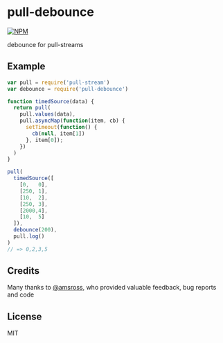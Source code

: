 # pull-debounce
[![NPM](https://nodei.co/npm/pull-debounce.png)](https://nodei.co/npm/pull-debounce/)

debounce for pull-streams

## Example

``` js
var pull = require('pull-stream')
var debounce = require('pull-debounce')

function timedSource(data) {
  return pull(
    pull.values(data),
    pull.asyncMap(function(item, cb) {
      setTimeout(function() {
        cb(null, item[1])
      }, item[0]);
    })
  )
}

pull(
  timedSource([
    [0,   0],
    [250, 1],
    [10,  2],
    [250, 3],
    [2000,4],
    [10,  5]
  ]),
  debounce(200),
  pull.log()
)
// => 0,2,3,5
```

## Credits

Many thanks to [@amsross](https://github.com/amsross), who provided valuable feedback, bug reports and code

## License
MIT
